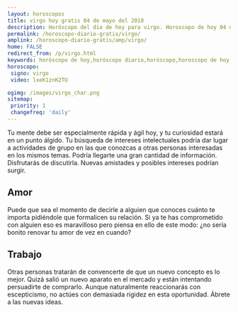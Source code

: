 ```yaml
---
layout: horoscopos
title: virgo hoy gratis 04 de mayo del 2018 
description: Horóscopo del dia de hoy para virgo. Horoscopo de hoy 04 de mayo del 2018. Las predicciones de amor, trabajo, vida personal gratis.
permalink: /horoscopo-diario-gratis/virgo/
amplink: /horoscopo-diario-gratis/amp/virgo/
home: FALSE
redirect_from: /p/virgo.html
keywords: horóscopo de hoy,horóscopo diario,horóscopo,horoscopo de hoy virgo,horoscopos diarios gratis del dia de hoy,horóscopo diario gratis,horoscopo de virgo hoy ,horóscopo esperanza gracia,horoscopo virgo hoy,horoscop,horóscopos gratis,Tarot,Astrologia,Zodíaco,horoscopo gratis,Horóscopo gratis,horoscopo,horoscopo de hoy,Aries,Tauro,Géminis,Geminis,Cáncer,Cancer,Leo,Virgo,Libra,Escorpio,Sagitario,Capricornio,Acuario,Piscis,2018,2019
horoscopo:
 signo: virgo
 video: lxeK1znK2TU

ogimg: /images/virgo_char.png
sitemap:
 priority: 1
 changefreq: 'daily'
---
```



Tu mente debe ser especialmente rápida y ágil hoy, y tu curiosidad estará en un punto álgido. Tu búsqueda de intereses intelectuales podría dar lugar a actividades de grupo en las que conozcas a otras personas interesadas en los mismos temas. Podría llegarte una gran cantidad de información. Disfrutarás de discutirla. Nuevas amistades y posibles intereses podrían surgir.

## Amor

Puede que sea el momento de decirle a alguien que conoces cuánto te importa pidiéndole que formalicen su relación. Si ya te has comprometido con alguien eso es maravilloso pero piensa en ello de este modo: ¿no sería bonito renovar tu amor de vez en cuando?

## Trabajo

Otras personas tratarán de convencerte de que un nuevo concepto es lo mejor. Quizá salió un nuevo aparato en el mercado y están intentando persuadirte de comprarlo. Aunque naturalmente reaccionarás con escepticismo, no actúes con demasiada rigidez en esta oportunidad. Ábrete a las nuevas ideas.
